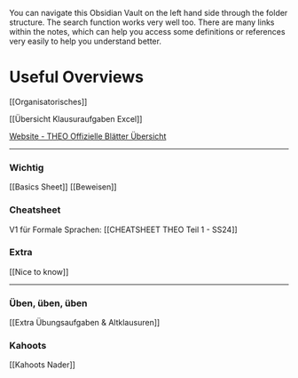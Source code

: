 You can navigate this Obsidian Vault on the left hand side through the folder structure.
The search function works very well too.
There are many links within the notes, which can help you access some definitions or references very easily to help you understand better.


# Useful Overviews
[[Organisatorisches]]

[[Übersicht Klausuraufgaben Excel]]

[Website - THEO Offizielle Blätter Übersicht](https://teaching.model.in.tum.de/2024ss/theo/ex/sheets.html)
____
### Wichtig
[[Basics Sheet]]
[[Beweisen]]

### Cheatsheet
V1 für Formale Sprachen: [[CHEATSHEET THEO Teil 1 - SS24]]

### Extra
[[Nice to know]]
____
### Üben, üben, üben
[[Extra Übungsaufgaben & Altklausuren]]

### Kahoots
[[Kahoots Nader]]
